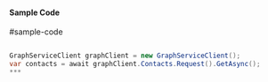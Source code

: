 #### Sample Code
#sample-code 

```C#

GraphServiceClient graphClient = new GraphServiceClient();
var contacts = await graphClient.Contacts.Request().GetAsync();
*** 

```